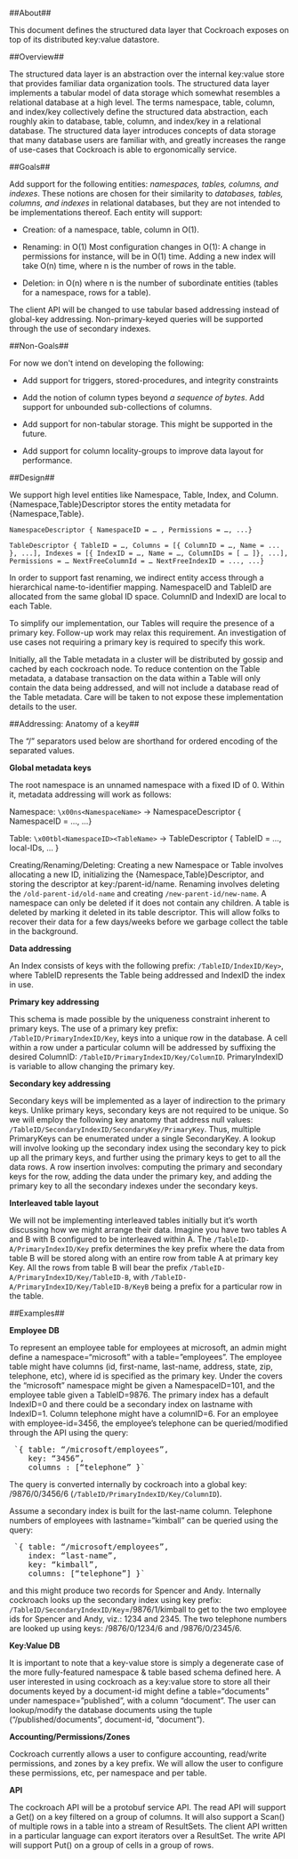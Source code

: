 ##About##

This document defines the structured data layer that Cockroach exposes on top of
its distributed key:value datastore.

##Overview##

The structured data layer is an abstraction over the internal key:value store
that provides familiar data organization tools. The structured data layer
implements a tabular model of data storage which somewhat resembles a relational
database at a high level. The terms namespace, table, column, and index/key
collectively define the structured data abstraction, each roughly akin to
database, table, column, and index/key in a relational database. The structured
data layer introduces concepts of data storage that many
database users are familiar with, and greatly increases the range of use-cases
that Cockroach is able to ergonomically service.

##Goals##

Add support for the following entities: *namespaces, tables, columns, and
indexes*. These notions are chosen for their similarity to *databases, tables,
columns, and indexes* in relational databases, but they are not intended to be
implementations thereof. Each entity will support:

- Creation: of a namespace, table, column in O(1).

- Renaming: in O(1) Most configuration changes in O(1): A change in permissions
  for instance, will be in O(1) time. Adding a new index will take O(n) time,
where n is the number of rows in the table.

- Deletion: in O(n) where n is the number of subordinate entities (tables for a
  namespace, rows for a table).

The client API will be changed to use tabular based addressing instead of
global-key addressing. Non-primary-keyed queries will be supported through the use of secondary indexes.

##Non-Goals##

For now we don't intend on developing the following:

- Add support for triggers, stored-procedures, and integrity constraints

- Add the notion of column types beyond *a sequence of bytes*. Add support for
  unbounded sub-collections of columns.

- Add support for non-tabular storage. This might be supported in the future.

- Add support for column locality-groups to improve data layout for performance.

##Design##

We support high level entities like Namespace, Table, Index, and Column.
{Namespace,Table}Descriptor stores the entity metadata for {Namespace,Table}.


 `NamespaceDescriptor {
         NamespaceID = … ,
         Permissions = …,
         ...}`

 `TableDescriptor {
         TableID = …,
         Columns = [{ ColumnID = …, Name = ... }, ...],
         Indexes = [{ IndexID = …, Name = …, ColumnIDs = [ … ]}, ...],
         Permissions = …
         NextFreeColumnId = …
         NextFreeIndexID = ...,
         ...}`

In order to support fast renaming, we indirect entity access through a
hierarchical name-to-identifier mapping. NamespaceID and TableID are
allocated from the same global ID space. ColumnID and IndexID are local
to each Table.

To simplify our implementation, our Tables will require the presence of a
primary key. Follow-up work may relax this requirement. An investigation of use
cases not requiring a primary key is required to specify this work.

Initially, all the Table metadata in a cluster will be distributed by gossip and
cached by each cockroach node. To reduce contention on the Table metadata, a
database transaction on the data within a Table will only contain the data being
addressed, and will not include a database read of the Table metadata. Care will
be taken to not expose these implementation details to the user.

##Addressing: Anatomy of a key##

The “/” separators used below are shorthand for ordered encoding of the
separated values.

**Global metadata keys**

The root namespace is an unnamed namespace with a fixed ID of 0. Within it,
metadata addressing will work as follows:

Namespace: `\x00ns<NamespaceName>` -> NamespaceDescriptor { NamespaceID = …, ...}

Table: `\x00tbl<NamespaceID><TableName>` -> TableDescriptor { TableID = …,
local-IDs, … }

Creating/Renaming/Deleting: Creating a new Namespace or Table involves
allocating a new ID, initializing the {Namespace,Table}Descriptor, and storing
the descriptor at key:/parent-id/name. Renaming involves deleting the
`/old-parent-id/old-name` and creating `/new-parent-id/new-name`. A namespace can
only be deleted if it does not contain any children. A table is deleted by
marking it deleted in its table descriptor. This will allow folks to recover
their data for a few days/weeks before we garbage collect the table in the
background.

**Data addressing**

An Index consists of keys with the following prefix: `/TableID/IndexID/Key>`, where
TableID represents the Table being addressed and IndexID the index in use.

**Primary key addressing**

This schema is made possible by the uniqueness constraint inherent to primary
keys. The use of a primary key prefix: `/TableID/PrimaryIndexID/Key`, keys into a
unique row in the database. A cell within a row under a particular column will
be addressed by suffixing the desired ColumnID:
`/TableID/PrimaryIndexID/Key/ColumnID`.  PrimaryIndexID is variable to allow
changing the primary key.

**Secondary key addressing**

Secondary keys will be implemented as a layer of indirection to the primary
keys. Unlike primary keys, secondary keys are not required to be unique.  So we
will employ the following key anatomy that address null values:
`/TableID/SecondaryIndexID/SecondaryKey/PrimaryKey`. Thus, multiple PrimaryKeys
can be enumerated under a single SecondaryKey. A lookup will involve looking up
the secondary index using the secondary key to pick up all the primary keys, and
further using the primary keys to get to all the data rows. A row insertion
involves: computing the primary and secondary keys for the row, adding the data
under the primary key, and adding the primary key to all the secondary indexes
under the secondary keys.

**Interleaved table layout**

We will not be implementing interleaved tables initially but it’s worth
discussing how we might arrange their data. Imagine you have two tables A and B
with B configured to be interleaved within A. The `/TableID-A/PrimaryIndexID/Key`
prefix determines the key prefix where the data from table B will be stored
along with an entire row from table A at primary key Key. All the rows from
table B will bear the prefix `/TableID-A/PrimaryIndexID/Key/TableID-B`, with
`/TableID-A/PrimaryIndexID/Key/TableID-B/KeyB` being a prefix for a particular row
in the table.

##Examples##

**Employee DB**

To represent an employee table for employees at microsoft, an admin might define
a namespace=“microsoft” with a table=”employees”. The employee table might have
columns (id, first-name, last-name, address, state, zip, telephone, etc), where
id is specified as the primary key. Under the covers the “microsoft” namespace
might be given a NamespaceID=101, and the employee table given a TableID=9876.
The primary index has a default IndexID=0 and there could be a secondary index
on lastname with IndexID=1. Column telephone might have a columnID=6. For an
employee with employee-id=3456, the employee’s telephone can be queried/modified
through the API using the query:
<pre>
 `{ table: “/microsoft/employees”,
    key: “3456”,
    columns : [“telephone” }`
</pre>
The query is converted internally by cockroach into a global key: /9876/0/3456/6
(`/TableID/PrimaryIndexID/Key/ColumnID`).

Assume a secondary index is built for the last-name column. Telephone numbers of
employees with lastname=”kimball” can be queried using the query:
<pre>
 `{ table: “/microsoft/employees”,
    index: “last-name”,
    key: “kimball”,
    columns: [“telephone”] }`
</pre>
and this might produce two records for Spencer and Andy. Internally cockroach
looks up the secondary index using key prefix:
`/TableID/SecondaryIndexID/Key`=/9876/1/kimball to get to the two employee ids for
Spencer and Andy, viz.: 1234 and 2345. The two telephone numbers are looked up
using keys: /9876/0/1234/6 and /9876/0/2345/6.

**Key:Value DB**

 It is important to note that a key-value store is simply a degenerate case of
the more fully-featured namespace & table based schema defined here. A user
interested in using cockroach as a key:value store to store all their documents
keyed by a document-id might define a table=“documents” under
namespace=”published”, with a column “document”. The user can lookup/modify the
database documents using the tuple (“/published/documents”, document-id,
“document”).

**Accounting/Permissions/Zones**

Cockroach currently allows a user to configure accounting, read/write
permissions, and zones by a key prefix. We will allow the user to configure
these permissions, etc, per namespace and per table.

**API**

The cockroach API will be a protobuf service API. The read API will support a
Get() on a key filtered on a group of columns. It will also support a Scan() of
multiple rows in a table into a stream of ResultSets. The client API written in
a particular language can export iterators over a ResultSet. The write API will
support Put() on a group of cells in a group of rows.

